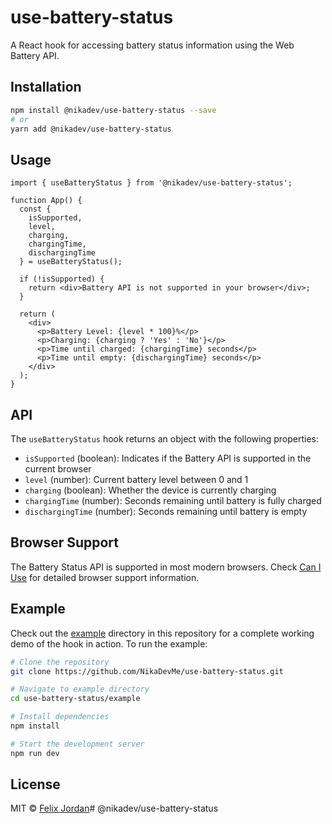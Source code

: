 # use-battery-status

A React hook for accessing battery status information using the Web Battery API.

## Installation

```bash
npm install @nikadev/use-battery-status --save
# or
yarn add @nikadev/use-battery-status
```

## Usage

```tsx
import { useBatteryStatus } from '@nikadev/use-battery-status';

function App() {
  const { 
    isSupported,
    level,
    charging,
    chargingTime,
    dischargingTime
  } = useBatteryStatus();

  if (!isSupported) {
    return <div>Battery API is not supported in your browser</div>;
  }

  return (
    <div>
      <p>Battery Level: {level * 100}%</p>
      <p>Charging: {charging ? 'Yes' : 'No'}</p>
      <p>Time until charged: {chargingTime} seconds</p>
      <p>Time until empty: {dischargingTime} seconds</p>
    </div>
  );
}
```

## API

The `useBatteryStatus` hook returns an object with the following properties:

- `isSupported` (boolean): Indicates if the Battery API is supported in the current browser
- `level` (number): Current battery level between 0 and 1
- `charging` (boolean): Whether the device is currently charging
- `chargingTime` (number): Seconds remaining until battery is fully charged
- `dischargingTime` (number): Seconds remaining until battery is empty

## Browser Support

The Battery Status API is supported in most modern browsers. Check [Can I Use](https://caniuse.com/battery-status) for detailed browser support information.

## Example

Check out the [example](./example) directory in this repository for a complete working demo of the hook in action. To run the example:

```bash
# Clone the repository
git clone https://github.com/NikaDevMe/use-battery-status.git

# Navigate to example directory
cd use-battery-status/example

# Install dependencies
npm install

# Start the development server
npm run dev
```

## License

MIT © [Felix Jordan](https://github.com/NikaDevMe)# @nikadev/use-battery-status
